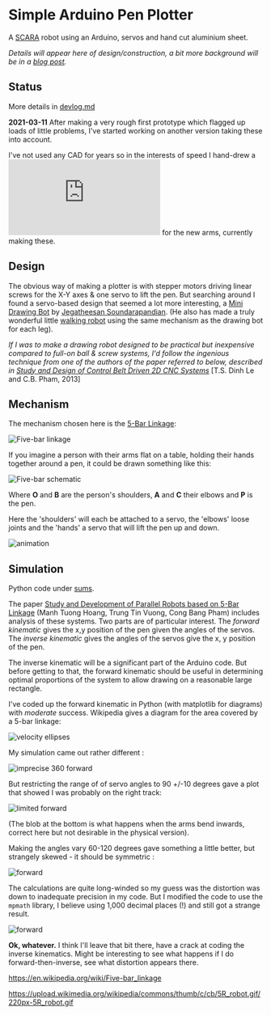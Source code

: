 # Simple Arduino Pen Plotter

A [SCARA](https://en.wikipedia.org/wiki/SCARA) robot using an Arduino, servos and hand cut aluminium sheet. 

*Details will appear here of design/construction, a bit more background will be in a [blog post](https://dannyayers.wordpress.com/2021/03/01/simple-drawing-robot-python-sums-weirdness/).*

## Status

More details in [devlog.md](devlog.md)

**2021-03-11** After making a very rough first prototype which flagged up loads of little problems, I've started working on another version taking these into account.

I've not used any CAD for years so in the interests of speed I hand-drew a ![template](https://github.com/danja/mini-draw/blob/main/images/arms-design_2021-03-11.pdf) for the new arms, currently making these.

## Design

The obvious way of making a plotter is with stepper motors driving linear screws for the X-Y axes & one servo to lift the pen. But searching around I found a servo-based design that seemed a lot more interesting, a [Mini Drawing Bot](https://www.instructables.com/Mini-Drawing-Bot-Live-Android-App-Trignomentry/) by [Jegatheesan Soundarapandian](https://www.instructables.com/member/jegatheesan.soundarapandian/). (He also has made a truly wonderful little [walking robot](https://www.instructables.com/Baby-MIT-Cheetah-Robot-V2-Autonomous-and-RC/) using the same mechanism as the drawing bot for each leg).

*If I was to make a drawing robot designed to be practical but inexpensive compared to full-on ball & screw systems, I'd follow the ingenious technique from one of the authors of the paper referred to below, described in [Study and Design of Control Belt Driven 2D CNC Systems](https://www.academia.edu/13297276/STUDY_DESIGN_AND_CONTROL_BELT_DRIVEN_2_D_CNC_SYSTEMS)* [T.S. Dinh Le and C.B. Pham, 2013]

## Mechanism

The mechanism chosen here is the [5-Bar Linkage](https://en.wikipedia.org/wiki/Five-bar_linkage):

![Five-bar linkage](https://github.com/danja/mini-draw/blob/main/images/five-bar-mechanism.png?raw=true)

If you imagine a person with their arms flat on a table, holding their hands together around a pen, it could be drawn something like this:

![Five-bar schematic](https://github.com/danja/mini-draw/blob/main/images/five-bar-schematic.png?raw=true)

Where **O** and **B** are the person's shoulders, **A** and **C** their elbows and **P** is the pen.

Here the 'shoulders' will each be attached to a servo, the 'elbows' loose joints and the 'hands' a servo that will lift the pen up and down. 

![animation](https://github.com/danja/mini-draw/blob/main/images/5R_robot.gif)

## Simulation

Python code under [sums](https://github.com/danja/mini-draw/tree/main/sums).

The paper [Study and Development of Parallel Robots based on 5-Bar Linkage](https://www.researchgate.net/publication/283356024_Study_and_Development_of_Parallel_Robots_Based_On_5-Bar_Linkage) (Manh Tuong Hoang, Trung Tin Vuong, Cong Bang Pham) includes analysis of these systems. Two parts are of particular interest. The *forward kinematic* gives the x,y position of the pen given the angles of the servos. The *inverse kinematic* gives the angles of the servos give the x, y position of the pen.

The inverse kinematic will be a significant part of the Arduino code. But before getting to that, the forward kinematic should be useful in determining optimal proportions of the system to allow drawing on a reasonable large rectangle.

I've coded up the forward kinematic in Python (with matplotlib for diagrams) with *moderate* success. Wikipedia gives a diagram for the area covered by a 5-bar linkage:

![velocity ellipses](https://github.com/danja/mini-draw/blob/main/images/velocity-ellipses.png?raw=true)

My simulation came out rather different :

![imprecise 360 forward](https://github.com/danja/mini-draw/blob/main/images/forward-360.png?raw=true)

But restricting the range of of servo angles to 90 +/-10 degrees gave a plot that showed I was probably on the right track:

![limited forward](https://github.com/danja/mini-draw/blob/main/images/limited.png?raw=true)

(The blob at the bottom is what happens when the arms bend inwards, correct here but not desirable in the physical version).

Making the angles vary 60-120 degrees gave something a little better, but strangely skewed - it should be symmetric :

![forward](https://github.com/danja/mini-draw/blob/main/images/imprecise.png?raw=true)


The calculations are quite long-winded so my guess was the distortion was down to inadequate precision in my code. But I modified the code to use the ```mpmath``` library, I believe using 1,000 decimal places (!) and still got a strange result.  

![forward](https://github.com/danja/mini-draw/blob/main/images/imprecise.png?raw=true)

**Ok, whatever.** I think I'll leave that bit there, have a crack at coding the inverse kinematics. Might be interesting to see what happens if I do forward-then-inverse, see what distortion appears there.

https://en.wikipedia.org/wiki/Five-bar_linkage

https://upload.wikimedia.org/wikipedia/commons/thumb/c/cb/5R_robot.gif/220px-5R_robot.gif


